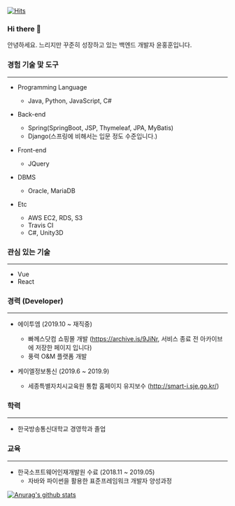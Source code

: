 [![Hits](https://hits.seeyoufarm.com/api/count/incr/badge.svg?url=https%3A%2F%2Fgithub.com%2Fharpuria)](https://hits.seeyoufarm.com)

### Hi there 👋
안녕하세요. 느리지만 꾸준히 성장하고 있는 백엔드 개발자 윤홍훈입니다. 

### 경험 기술 맟 도구
----
+ Programming Language
  + Java, Python, JavaScript, C#
  
+ Back-end
  + Spring(SpringBoot, JSP, Thymeleaf, JPA, MyBatis)
  + Django(스프링에 비해서는 입문 정도 수준입니다.) 

+ Front-end
  + JQuery

+ DBMS
  + Oracle, MariaDB
  
+ Etc
  + AWS EC2, RDS, S3
  + Travis CI
  + C#, Unity3D
  

### 관심 있는 기술
---
+ Vue
+ React


### 경력 (Developer)
----
+ 에이투엠 (2019.10 ~ 재직중)
  + 빠께스닷컴 쇼핑몰 개발 (https://archive.is/9JiNr, 서비스 종료 전 아카이브에 저장한 페이지 입니다)
  + 풍력 O&M 플랫폼 개발
  
+ 케이엘정보통신 (2019.6 ~ 2019.9)
  + 세종특별자치시교육원 통합 홈페이지 유지보수 (http://smart-i.sje.go.kr/)


### 학력
----
+ 한국방송통신대학교 경영학과 졸업


### 교육
----
+ 한국소프트웨어인재개발원 수료 (2018.11 ~ 2019.05)
  + 자바와 파이썬을 활용한 표준프레임워크 개발자 양성과정

  
[![Anurag's github stats](https://github-readme-stats.vercel.app/api?username=harpuria)](https://github.com/anuraghazra/github-readme-stats)
